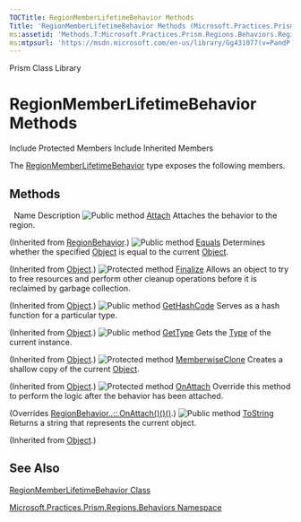 ```yaml
---
TOCTitle: RegionMemberLifetimeBehavior Methods
Title: 'RegionMemberLifetimeBehavior Methods (Microsoft.Practices.Prism.Regions.Behaviors)'
ms:assetid: 'Methods.T:Microsoft.Practices.Prism.Regions.Behaviors.RegionMemberLifetimeBehavior'
ms:mtpsurl: 'https://msdn.microsoft.com/en-us/library/Gg431077(v=PandP.50)'
---
```


Prism Class Library

RegionMemberLifetimeBehavior Methods
====================================

Include Protected Members
Include Inherited Members

The [RegionMemberLifetimeBehavior](https://msdn.microsoft.com/t:microsoft.practices.prism.regions.behaviors.regionmemberlifetimebehavior) type exposes the following members.

Methods
-------

<span id="methodTableToggle"></span>
 
Name
Description
![](https://msdn.microsoft.com/en-us/Gg431077.pubmethod(en-us,PandP.50).gif "Public method")
[Attach](https://msdn.microsoft.com/m:microsoft.practices.prism.regions.regionbehavior.attach)
Attaches the behavior to the region.

(Inherited from [RegionBehavior](https://msdn.microsoft.com/t:microsoft.practices.prism.regions.regionbehavior).)
![](https://msdn.microsoft.com/en-us/Gg431077.pubmethod(en-us,PandP.50).gif "Public method")
[Equals](http://msdn2.microsoft.com/en-us/library/bsc2ak47)
Determines whether the specified [Object](http://msdn2.microsoft.com/en-us/library/e5kfa45b) is equal to the current [Object](http://msdn2.microsoft.com/en-us/library/e5kfa45b).

(Inherited from [Object](http://msdn2.microsoft.com/en-us/library/e5kfa45b).)
![](https://msdn.microsoft.com/en-us/Gg431077.protmethod(en-us,PandP.50).gif "Protected method")
[Finalize](http://msdn2.microsoft.com/en-us/library/4k87zsw7)
Allows an object to try to free resources and perform other cleanup operations before it is reclaimed by garbage collection.

(Inherited from [Object](http://msdn2.microsoft.com/en-us/library/e5kfa45b).)
![](https://msdn.microsoft.com/en-us/Gg431077.pubmethod(en-us,PandP.50).gif "Public method")
[GetHashCode](http://msdn2.microsoft.com/en-us/library/zdee4b3y)
Serves as a hash function for a particular type.

(Inherited from [Object](http://msdn2.microsoft.com/en-us/library/e5kfa45b).)
![](https://msdn.microsoft.com/en-us/Gg431077.pubmethod(en-us,PandP.50).gif "Public method")
[GetType](http://msdn2.microsoft.com/en-us/library/dfwy45w9)
Gets the [Type](http://msdn2.microsoft.com/en-us/library/42892f65) of the current instance.

(Inherited from [Object](http://msdn2.microsoft.com/en-us/library/e5kfa45b).)
![](https://msdn.microsoft.com/en-us/Gg431077.protmethod(en-us,PandP.50).gif "Protected method")
[MemberwiseClone](http://msdn2.microsoft.com/en-us/library/57ctke0a)
Creates a shallow copy of the current [Object](http://msdn2.microsoft.com/en-us/library/e5kfa45b).

(Inherited from [Object](http://msdn2.microsoft.com/en-us/library/e5kfa45b).)
![](https://msdn.microsoft.com/en-us/Gg431077.protmethod(en-us,PandP.50).gif "Protected method")
[OnAttach](https://msdn.microsoft.com/m:microsoft.practices.prism.regions.behaviors.regionmemberlifetimebehavior.onattach)
Override this method to perform the logic after the behavior has been attached.

(Overrides [RegionBehavior..::.OnAttach()()()](https://msdn.microsoft.com/m:microsoft.practices.prism.regions.regionbehavior.onattach).)
![](https://msdn.microsoft.com/en-us/Gg431077.pubmethod(en-us,PandP.50).gif "Public method")
[ToString](http://msdn2.microsoft.com/en-us/library/7bxwbwt2)
Returns a string that represents the current object.

(Inherited from [Object](http://msdn2.microsoft.com/en-us/library/e5kfa45b).)

See Also
--------

<span id="seeAlsoToggle"></span>
[RegionMemberLifetimeBehavior Class](https://msdn.microsoft.com/t:microsoft.practices.prism.regions.behaviors.regionmemberlifetimebehavior)

[Microsoft.Practices.Prism.Regions.Behaviors Namespace](https://msdn.microsoft.com/n:microsoft.practices.prism.regions.behaviors)
